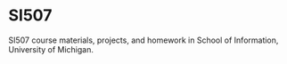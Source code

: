 # SI507
SI507 course materials, projects, and homework in School of Information, University of Michigan.
